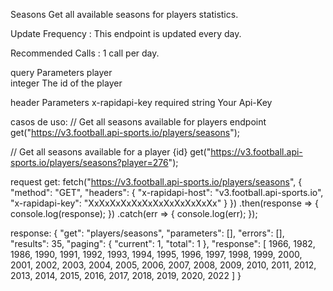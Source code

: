 Seasons
Get all available seasons for players statistics.

Update Frequency : This endpoint is updated every day.

Recommended Calls : 1 call per day.

query Parameters
player	
integer
The id of the player

header Parameters
x-rapidapi-key
required
string
Your Api-Key

casos de uso:
// Get all seasons available for players endpoint
get("https://v3.football.api-sports.io/players/seasons");

// Get all seasons available for a player {id}
get("https://v3.football.api-sports.io/players/seasons?player=276");


request get:
fetch("https://v3.football.api-sports.io/players/seasons", {
	"method": "GET",
	"headers": {
		"x-rapidapi-host": "v3.football.api-sports.io",
		"x-rapidapi-key": "XxXxXxXxXxXxXxXxXxXxXxXx"
	}
})
.then(response => {
	console.log(response);
})
.catch(err => {
	console.log(err);
});


response:
{
  "get": "players/seasons",
  "parameters": [],
  "errors": [],
  "results": 35,
  "paging": {
    "current": 1,
    "total": 1
  },
  "response": [
    1966,
    1982,
    1986,
    1990,
    1991,
    1992,
    1993,
    1994,
    1995,
    1996,
    1997,
    1998,
    1999,
    2000,
    2001,
    2002,
    2003,
    2004,
    2005,
    2006,
    2007,
    2008,
    2009,
    2010,
    2011,
    2012,
    2013,
    2014,
    2015,
    2016,
    2017,
    2018,
    2019,
    2020,
    2022
  ]
}
